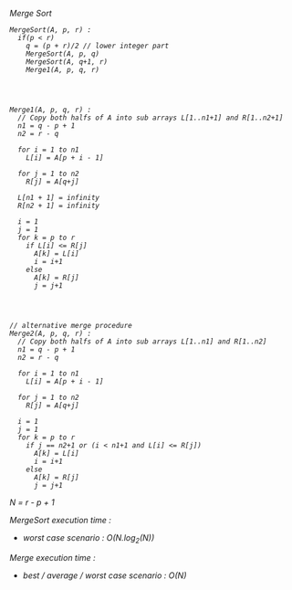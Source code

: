 <i>Merge Sort

  
    MergeSort(A, p, r) :
      if(p < r)
        q = (p + r)/2 // lower integer part
        MergeSort(A, p, q)
        MergeSort(A, q+1, r)
        Merge1(A, p, q, r)
        
        
        
    
    Merge1(A, p, q, r) : 
      // Copy both halfs of A into sub arrays L[1..n1+1] and R[1..n2+1]
      n1 = q - p + 1
      n2 = r - q
      
      for i = 1 to n1
        L[i] = A[p + i - 1]
        
      for j = 1 to n2
        R[j] = A[q+j]
        
      L[n1 + 1] = infinity
      R[n2 + 1] = infinity
      
      i = 1
      j = 1
      for k = p to r
        if L[i] <= R[j]
          A[k] = L[i]
          i = i+1
        else
          A[k] = R[j]
          j = j+1
          
          
          
          
    // alternative merge procedure      
    Merge2(A, p, q, r) : 
      // Copy both halfs of A into sub arrays L[1..n1] and R[1..n2]
      n1 = q - p + 1
      n2 = r - q
      
      for i = 1 to n1
        L[i] = A[p + i - 1]
        
      for j = 1 to n2
        R[j] = A[q+j]
      
      i = 1
      j = 1
      for k = p to r 
        if j == n2+1 or (i < n1+1 and L[i] <= R[j])
          A[k] = L[i]
          i = i+1
        else
          A[k] = R[j]
          j = j+1


N = r - p + 1<p>
MergeSort execution time : 
 <ul>
 <li> worst case scenario : O(N.log<sub>2</sub>(N))</li>
</ul>

Merge execution time : 
 <ul>
 <li> best / average / worst case scenario : O(N)</li>
</ul>